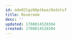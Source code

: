 ```yaml
---
id: odo02lgz68ptkwsz9zdstsf
title: Roseroom
desc: ''
updated: 1708014520304
created: 1708014520304
---
```

